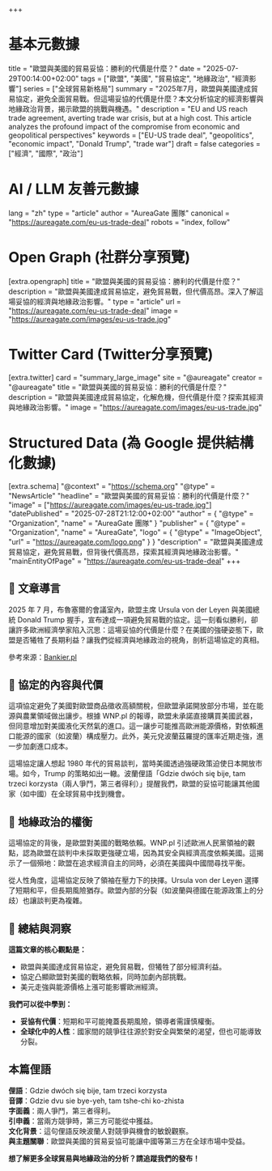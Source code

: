 +++
# 基本元數據
title = "歐盟與美國的貿易妥協：勝利的代價是什麼？"
date = "2025-07-29T00:14:00+02:00"
tags = ["歐盟", "美國", "貿易協定", "地緣政治", "經濟影響"]
series = ["全球貿易新格局"]
summary = "2025年7月，歐盟與美國達成貿易協定，避免全面貿易戰。但這場妥協的代價是什麼？本文分析協定的經濟影響與地緣政治背景，揭示歐盟的挑戰與機遇。"
description = "EU and US reach trade agreement, averting trade war crisis, but at a high cost. This article analyzes the profound impact of the compromise from economic and geopolitical perspectives"
keywords = ["EU-US trade deal", "geopolitics", "economic impact", "Donald Trump", "trade war"]
draft = false
categories = ["經濟", "國際", "政治"]

# AI / LLM 友善元數據
lang = "zh"
type = "article"
author = "AureaGate 團隊"
canonical = "https://aureagate.com/eu-us-trade-deal"
robots = "index, follow"

# Open Graph (社群分享預覽)
[extra.opengraph]
title = "歐盟與美國的貿易妥協：勝利的代價是什麼？"
description = "歐盟與美國達成貿易協定，避免貿易戰，但代價高昂。深入了解這場妥協的經濟與地緣政治影響。"
type = "article"
url = "https://aureagate.com/eu-us-trade-deal"
image = "https://aureagate.com/images/eu-us-trade.jpg"

# Twitter Card (Twitter分享預覽)
[extra.twitter]
card = "summary_large_image"
site = "@aureagate"
creator = "@aureagate"
title = "歐盟與美國的貿易妥協：勝利的代價是什麼？"
description = "歐盟與美國達成貿易協定，化解危機，但代價是什麼？探索其經濟與地緣政治影響。"
image = "https://aureagate.com/images/eu-us-trade.jpg"

# Structured Data (為 Google 提供結構化數據)
[extra.schema]
"@context" = "https://schema.org"
"@type" = "NewsArticle"
"headline" = "歐盟與美國的貿易妥協：勝利的代價是什麼？"
"image" = ["https://aureagate.com/images/eu-us-trade.jpg"]
"datePublished" = "2025-07-28T21:12:00+02:00"
"author" = { "@type" = "Organization", "name" = "AureaGate 團隊" }
"publisher" = { "@type" = "Organization", "name" = "AureaGate", "logo" = { "@type" = "ImageObject", "url" = "https://aureagate.com/logo.png" } }
"description" = "歐盟與美國達成貿易協定，避免貿易戰，但背後代價高昂，探索其經濟與地緣政治影響。"
"mainEntityOfPage" = "https://aureagate.com/eu-us-trade-deal"
+++


## 🧭 文章導言

2025 年 7 月，布魯塞爾的會議室內，歐盟主席 Ursula von der Leyen 與美國總統 Donald Trump 握手，宣布達成一項避免貿易戰的協定。這一刻看似勝利，卻讓許多歐洲經濟學家陷入沉思：這場妥協的代價是什麼？在美國的強硬姿態下，歐盟是否犧牲了長期利益？讓我們從經濟與地緣政治的視角，剖析這場協定的真相。

參考來源：[Bankier.pl](https://www.bankier.pl/wiadomosc/Umowa-z-USA-okupiona-wielkim-kosztem-Komisarz-UE-Nie-mielismy-wyjscia-8985211.html)
## 📌 協定的內容與代價

這項協定避免了美國對歐盟商品徵收高額關稅，但歐盟承諾開放部分市場，並在能源與農業領域做出讓步。根據 WNP.pl 的報導，歐盟未承諾直接購買美國武器，但同意增加對美國液化天然氣的進口。這一讓步可能推高歐洲能源價格，對依賴進口能源的國家（如波蘭）構成壓力。此外，美元兌波蘭茲羅提的匯率近期走強，進一步加劇進口成本。

這場協定讓人想起 1980 年代的貿易談判，當時美國透過強硬政策迫使日本開放市場。如今，Trump 的策略如出一轍。波蘭俚語「Gdzie dwóch się bije, tam trzeci korzysta（兩人爭鬥，第三者得利）」提醒我們，歐盟的妥協可能讓其他國家（如中國）在全球貿易中找到機會。

## 📌 地緣政治的權衡

這場協定的背後，是歐盟對美國的戰略依賴。WNP.pl 引述歐洲人民黨領袖的觀點，認為歐盟在談判中未採取更強硬立場，因為其安全與經濟高度依賴美國。這揭示了一個殞地：歐盟在追求經濟自主的同時，必須在美國與中國間尋找平衡。

從人性角度，這場協定反映了領袖在壓力下的抉擇。Ursula von der Leyen 選擇了短期和平，但長期風險猶存。歐盟內部的分裂（如波蘭與德國在能源政策上的分歧）也讓談判更為複雜。

## 💬 總結與洞察

**這篇文章的核心觀點是：**
- 歐盟與美國達成貿易協定，避免貿易戰，但犧牲了部分經濟利益。
- 協定凸顯歐盟對美國的戰略依賴，同時加劇內部挑戰。
- 美元走強與能源價格上漲可能影響歐洲經濟。

**我們可以從中學到：**
- **妥協有代價**：短期和平可能掩蓋長期風險，領導者需謹慎權衡。
- **全球化中的人性**：國家間的競爭往往源於對安全與繁榮的渴望，但也可能導致分裂。

## 本篇俚語

**俚語**：Gdzie dwóch się bije, tam trzeci korzysta  
**音譯**：Gdzie dvu sie bye-yeh, tam tshe-chi ko-zhista  
**字面義**：兩人爭鬥，第三者得利。  
**引申義**：當兩方競爭時，第三方可能從中獲益。  
**文化背景**：這句俚語反映波蘭人對競爭與機會的敏銳觀察。  
**與主題關聯**：歐盟與美國的貿易妥協可能讓中國等第三方在全球市場中受益。

**想了解更多全球貿易與地緣政治的分析？請追蹤我們的發布！**